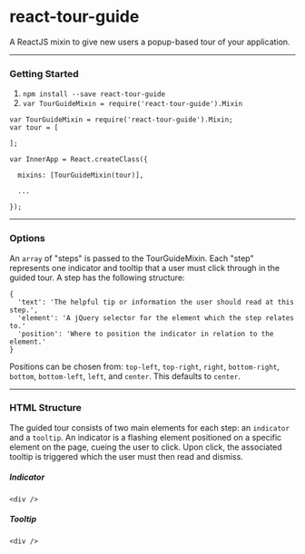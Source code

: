 react-tour-guide
=================

A ReactJS mixin to give new users a popup-based tour of your application.

---

### Getting Started

1. `npm install --save react-tour-guide`
2. `var TourGuideMixin = require('react-tour-guide').Mixin`

```
var TourGuideMixin = require('react-tour-guide').Mixin;
var tour = [

];

var InnerApp = React.createClass({

  mixins: [TourGuideMixin(tour)],

  ...

});
```

---

### Options

An `array` of "steps" is passed to the TourGuideMixin. Each "step" represents one indicator and tooltip that a user must click through in the guided tour. A step has the following structure:

```
{
  'text': 'The helpful tip or information the user should read at this step.',
  'element': 'A jQuery selector for the element which the step relates to.'
  'position': 'Where to position the indicator in relation to the element.'
}
```

Positions can be chosen from: `top-left`, `top-right`, `right`, `bottom-right`, `bottom`, `bottom-left`, `left`, and `center`. This defaults to `center`.

---

### HTML Structure

The guided tour consists of two main elements for each step: an `indicator` and a `tooltip`. An indicator is a flashing element positioned on a specific element on the page, cueing the user to click. Upon click, the associated tooltip is triggered which the user must then read and dismiss.

##### Indicator

```
<div />
```

##### Tooltip

```
<div />
```